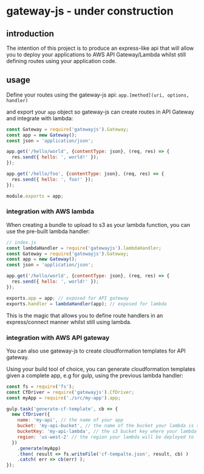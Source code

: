 # gateway-js - under construction

## introduction

The intention of this project is to produce an express-like api that will allow you to deploy your applications to AWS API Gateway/Lambda whilst still defining routes using your application code.

## usage

Define your routes using the gateway-js api: `app.[method](uri, options, handler)`

and export your `app` object so gateway-js can create routes in API Gateway and integrate with lambda:

```js
const Gateway = require('gatewayjs').Gateway;
const app = new Gateway();
const json = 'application/json';

app.get('/hello/world', {contentType: json}, (req, res) => {
  res.send({ hello: ', world!' });
});

app.get('/hello/foo', {contentType: json}, (req, res) => {
  res.send({ hello: ', foo!' });
});

module.exports = app;
```

### integration with AWS lambda
When creating a bundle to upload to s3 as your lambda function, you can use the pre-built lambda handler:
```js
// index.js
const lambdaHandler = require('gatewayjs').lambdaHandler;
const Gateway = require('gatewayjs').Gateway;
const app = new Gateway();
const json = 'application/json';

app.get('/hello/world', {contentType: json}, (req, res) => {
  res.send({ hello: ', world!' });
});

exports.app = app; // exposed for API gateway
exports.handler = lambdaHandler(app); // exposed for lambda
```

This is the magic that allows you to define route handlers in an express/connect manner whilst still using lambda.

### integration with AWS API gateway
You can also use gateway-js to create cloudformation templates for API gateway.

Using your build tool of choice, you can generate cloudformation templates given a complete app, e.g for gulp, using the previous lambda handler:

```js
const fs = require('fs');
const CfDriver = require('gatewayjs').CfDriver;
const myApp = require('./src/my-app').app;

gulp.task('generate-cf-template', cb => {
  new CfDriver({
    name: 'my-api', // the name of your app
    bucket: 'my-api-bucket', // the name of the bucket your lambda is stored in
    bucketKey: 'my-api-lambda', // the s3 bucket key where your lambda is stored
    region: 'us-west-2' // the region your lambda will be deployed to
  })
    .generate(myApp)
    .then( result => fs.writeFile('cf-tempalte.json', result, cb) )
    .catch( err => cb(err) );
});
```
